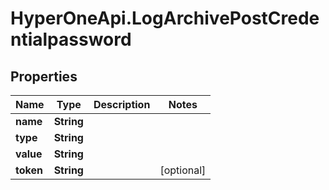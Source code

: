 # HyperOneApi.LogArchivePostCredentialpassword

## Properties

Name | Type | Description | Notes
------------ | ------------- | ------------- | -------------
**name** | **String** |  | 
**type** | **String** |  | 
**value** | **String** |  | 
**token** | **String** |  | [optional] 


